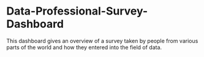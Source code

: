 # Data-Professional-Survey-Dashboard
This dashboard gives an overview of a survey taken by people from various parts of the world and how they entered into the field of data.
